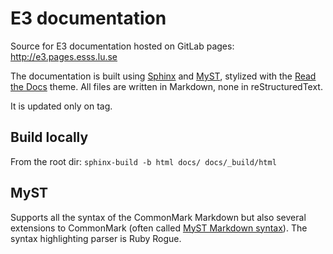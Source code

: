 # E3 documentation

Source for E3 documentation hosted on GitLab pages: http://e3.pages.esss.lu.se

The documentation is built using
[Sphinx](http://www.sphinx-doc.org/en/master/index.html) and
[MyST](https://myst-parser.readthedocs.io/en/latest/index.html), stylized with
the [Read the Docs](https://readthedocs.org/) theme. All files are written in
Markdown, none in reStructuredText.

It is updated only on tag.

## Build locally

From the root dir: `sphinx-build -b html docs/ docs/_build/html`

## MyST

Supports all the syntax of the CommonMark Markdown but also several extensions
to CommonMark (often called [MyST Markdown
syntax](https://myst-parser.readthedocs.io/en/latest/using/syntax.html)). The
syntax highlighting parser is Ruby Rogue.
